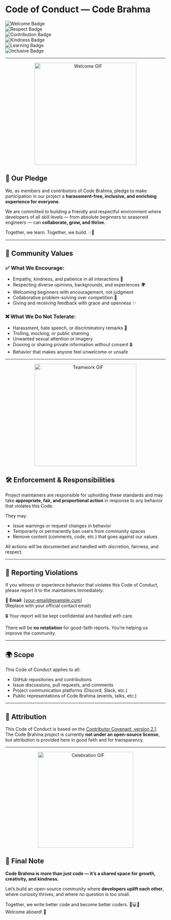 # Code of Conduct — Code Brahma

![Welcome Badge](https://img.shields.io/badge/Community-Welcoming-brightgreen?style=for-the-badge)  
![Respect Badge](https://img.shields.io/badge/Respect-Everyone-blueviolet?style=for-the-badge)  
![Contribution Badge](https://img.shields.io/badge/Contributions-Encouraged-orange?style=for-the-badge)  
![Kindness Badge](https://img.shields.io/badge/Be-Kind-ff69b4?style=for-the-badge)  
![Learning Badge](https://img.shields.io/badge/Learn-Together-yellow?style=for-the-badge)  
![Inclusive Badge](https://img.shields.io/badge/Inclusive-Always-blue?style=for-the-badge)

---

<p align="center">
  <img src="https://media.giphy.com/media/v1.Y2lkPTc5MGI3NjExNHR2a3Z5Y2FqNnFqNThqYmxwN3k4cDVjdGd4aWJlYW5tM3R6anJqbyZlcD12MV9naWZzX3NlYXJjaCZjdD1n/TdfyKrN7HGTIY/giphy.gif" width="320" alt="Welcome GIF">
</p>

## 🤝 Our Pledge

We, as members and contributors of Code Brahma, pledge to make participation in our project a **harassment-free, inclusive, and enriching experience for everyone**.

We are committed to building a friendly and respectful environment where developers of all skill levels — from absolute beginners to seasoned engineers — can **collaborate, grow, and thrive**.

Together, we learn. Together, we build. 💡🚀

---

## 🌟 Community Values

### ✅ What We Encourage:
- Empathy, kindness, and patience in all interactions 🤗  
- Respecting diverse opinions, backgrounds, and experiences 🌍  
- Welcoming beginners with encouragement, not judgment  
- Collaborative problem-solving over competition 🤝  
- Giving and receiving feedback with grace and openness ✨  

### ❌ What We Do Not Tolerate:
- Harassment, hate speech, or discriminatory remarks 🚫  
- Trolling, mocking, or public shaming  
- Unwanted sexual attention or imagery  
- Doxxing or sharing private information without consent 🔒  
- Behavior that makes anyone feel unwelcome or unsafe  

---

<p align="center">
  <img src="https://media.giphy.com/media/3oKIPtjElfqwMOTbH2/giphy.gif" width="320" alt="Teamwork GIF">
</p>

## 🛠️ Enforcement & Responsibilities

Project maintainers are responsible for upholding these standards and may take **appropriate, fair, and proportional action** in response to any behavior that violates this Code.

They may:
- Issue warnings or request changes in behavior
- Temporarily or permanently ban users from community spaces
- Remove content (comments, code, etc.) that goes against our values

All actions will be documented and handled with discretion, fairness, and respect.

---

## 📢 Reporting Violations

If you witness or experience behavior that violates this Code of Conduct, please report it to the maintainers immediately.

📧 **Email**: [your-email@example.com]  
(Replace with your official contact email)

🔒 Your report will be kept confidential and handled with care.

There will be **no retaliation** for good-faith reports. You’re helping us improve the community.

---

## 🌍 Scope

This Code of Conduct applies to all:
- GitHub repositories and contributions
- Issue discussions, pull requests, and comments
- Project communication platforms (Discord, Slack, etc.)
- Public representations of Code Brahma (events, talks, etc.)

---

## 📜 Attribution

This Code of Conduct is based on the [Contributor Covenant, version 2.1](https://www.contributor-covenant.org/version/2/1/code_of_conduct.html).  
The Code Brahma project is currently **not under an open-source license**, but attribution is provided here in good faith and for transparency.

---

<p align="center">
  <img src="https://media.giphy.com/media/26AHONQ79FdWZhAI0/giphy.gif" width="300" alt="Celebration GIF">
</p>

## 🎉 Final Note

**Code Brahma is more than just code — it’s a shared space for growth, creativity, and kindness.**

Let’s build an open-source community where **developers uplift each other**, where curiosity thrives, and where no question is too small.

Together, we write better code and become better coders. 🧠💻💛  
Welcome aboard! 🌟
